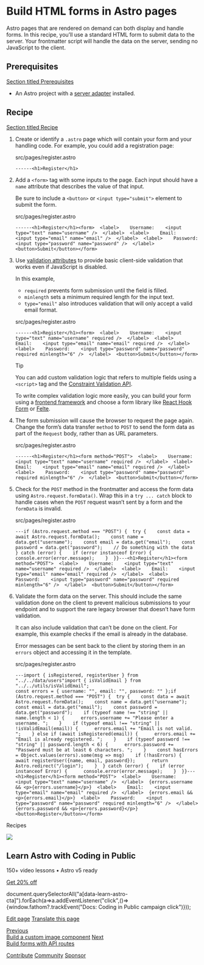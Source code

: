 Build HTML forms in Astro pages
===============================

Astro pages that are rendered on demand can both display and handle forms. In this recipe, you’ll use a standard HTML form to submit data to the server. Your frontmatter script will handle the data on the server, sending no JavaScript to the client.

Prerequisites
-------------

[Section titled Prerequisites](#prerequisites)

*   An Astro project with a [server adapter](/en/guides/on-demand-rendering/#server-adapters) installed.

Recipe
------

[Section titled Recipe](#recipe)

1.  Create or identify a `.astro` page which will contain your form and your handling code. For example, you could add a registration page:
    
    src/pages/register.astro
    
        ------<h1>Register</h1>
    
2.  Add a `<form>` tag with some inputs to the page. Each input should have a `name` attribute that describes the value of that input.
    
    Be sure to include a `<button>` or `<input type="submit">` element to submit the form.
    
    src/pages/register.astro
    
        ------<h1>Register</h1><form>  <label>    Username:    <input type="text" name="username" />  </label>  <label>    Email:    <input type="email" name="email" />  </label>  <label>    Password:    <input type="password" name="password" />  </label>  <button>Submit</button></form>
    
3.  Use [validation attributes](https://developer.mozilla.org/en-US/docs/Learn/Forms/Form_validation#using_built-in_form_validation) to provide basic client-side validation that works even if JavaScript is disabled.
    
    In this example,
    
    *   `required` prevents form submission until the field is filled.
    *   `minlength` sets a minimum required length for the input text.
    *   `type="email"` also introduces validation that will only accept a valid email format.
    
    src/pages/register.astro
    
        ------<h1>Register</h1><form>  <label>    Username:    <input type="text" name="username" required />  </label>  <label>    Email:    <input type="email" name="email" required />  </label>  <label>    Password:    <input type="password" name="password" required minlength="6" />  </label>  <button>Submit</button></form>
    
    Tip
    
    You can add custom validation logic that refers to multiple fields using a `<script>` tag and the [Constraint Validation API](https://developer.mozilla.org/en-US/docs/Web/HTML/Constraint_validation#complex_constraints_using_the_constraint_validation_api).
    
    To write complex validation logic more easily, you can build your form using a [frontend framework](/en/guides/framework-components/) and choose a form library like [React Hook Form](https://react-hook-form.com/) or [Felte](https://felte.dev/).
    
4.  The form submission will cause the browser to request the page again. Change the form’s data transfer `method` to `POST` to send the form data as part of the `Request` body, rather than as URL parameters.
    
    src/pages/register.astro
    
        ------<h1>Register</h1><form method="POST">  <label>    Username:    <input type="text" name="username" required />  </label>  <label>    Email:    <input type="email" name="email" required />  </label>  <label>    Password:    <input type="password" name="password" required minlength="6" />  </label>  <button>Submit</button></form>
    
5.  Check for the `POST` method in the frontmatter and access the form data using `Astro.request.formData()`. Wrap this in a `try ... catch` block to handle cases when the `POST` request wasn’t sent by a form and the `formData` is invalid.
    
    src/pages/register.astro
    
        ---if (Astro.request.method === "POST") {  try {    const data = await Astro.request.formData();    const name = data.get("username");    const email = data.get("email");    const password = data.get("password");    // Do something with the data  } catch (error) {    if (error instanceof Error) {      console.error(error.message);    }  }}---<h1>Register</h1><form method="POST">  <label>    Username:    <input type="text" name="username" required />  </label>  <label>    Email:    <input type="email" name="email" required />  </label>  <label>    Password:    <input type="password" name="password" required minlength="6" />  </label>  <button>Submit</button></form>
    
6.  Validate the form data on the server. This should include the same validation done on the client to prevent malicious submissions to your endpoint and to support the rare legacy browser that doesn’t have form validation.
    
    It can also include validation that can’t be done on the client. For example, this example checks if the email is already in the database.
    
    Error messages can be sent back to the client by storing them in an `errors` object and accessing it in the template.
    
    src/pages/register.astro
    
        ---import { isRegistered, registerUser } from "../../data/users"import { isValidEmail } from "../../utils/isValidEmail";
        const errors = { username: "", email: "", password: "" };if (Astro.request.method === "POST") {  try {    const data = await Astro.request.formData();    const name = data.get("username");    const email = data.get("email");    const password = data.get("password");    if (typeof name !== "string" || name.length < 1) {      errors.username += "Please enter a username. ";    }    if (typeof email !== "string" || !isValidEmail(email)) {      errors.email += "Email is not valid. ";    } else if (await isRegistered(email)) {      errors.email += "Email is already registered. ";    }    if (typeof password !== "string" || password.length < 6) {      errors.password += "Password must be at least 6 characters. ";    }    const hasErrors = Object.values(errors).some(msg => msg)    if (!hasErrors) {      await registerUser({name, email, password});      return Astro.redirect("/login");    }  } catch (error) {    if (error instanceof Error) {      console.error(error.message);    }  }}---<h1>Register</h1><form method="POST">  <label>    Username:    <input type="text" name="username" />  </label>  {errors.username && <p>{errors.username}</p>}  <label>    Email:    <input type="email" name="email" required />  </label>  {errors.email && <p>{errors.email}</p>}  <label>    Password:    <input type="password" name="password" required minlength="6" />  </label>  {errors.password && <p>{errors.password}</p>}  <button>Register</button></form>
    

Recipes

![](/_astro/CodingInPublic.DpaYu7Qd_5sx41.webp)

Learn Astro with **Coding in Public**
-------------------------------------

150+ video lessons • Astro v5 ready

[Get 20% off](https://learnastro.dev?code=ASTRO_PROMO)

document.querySelectorAll("a\[data-learn-astro-cta\]").forEach(a=>a.addEventListener("click",()=>{window.fathom?.trackEvent("Docs: Coding in Public campaign click")}));

[Edit page](https://github.com/withastro/docs/edit/main/src/content/docs/en/recipes/build-forms.mdx) [Translate this page](https://contribute.docs.astro.build/guides/i18n/)

[Previous  
Build a custom image component](/en/recipes/build-custom-img-component/) [Next  
Build forms with API routes](/en/recipes/build-forms-api/)

[Contribute](/en/contribute/) [Community](https://astro.build/chat) [Sponsor](https://opencollective.com/astrodotbuild)

